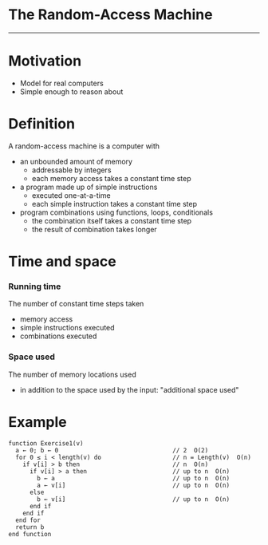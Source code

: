 # The Random-Access Machine

---

# Motivation
- Model for real computers
- Simple enough to reason about

# Definition
A random-access machine is a computer with
- an unbounded amount of memory
  - addressable by integers
  - each memory access takes a constant time step
- a program made up of simple instructions
  - executed one-at-a-time
  - each simple instruction takes a constant time step
- program combinations using functions, loops, conditionals
  - the combination itself takes a constant time step
  - the result of combination takes longer

# Time and space
### Running time
The number of constant time steps taken
- memory access
- simple instructions executed
- combinations executed

### Space used
The number of memory locations used
- in addition to the space used by the input: "additional space used"

# Example
```
function Exercise1(v)
  a ← 0; b ← 0                                // 2  O(2)
  for 0 ≤ i < length(v) do                    // n = Length(v)  O(n)
    if v[i] > b then                          // n  O(n)
      if v[i] > a then                        // up to n  O(n)
        b ← a                                 // up to n  O(n)
        a ← v[i]                              // up to n  O(n)
      else
        b ← v[i]                              // up to n  O(n)
      end if
    end if
  end for
  return b
end function
```
